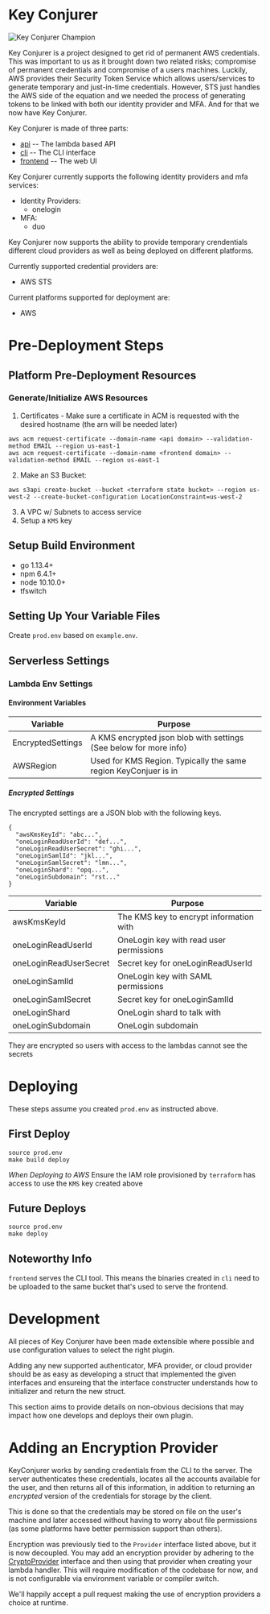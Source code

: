 # Key Conjurer

![Key Conjurer Champion](docs/champion.png)

Key Conjurer is a project designed to get rid of permanent AWS credentials. This was important to us as it brought down two related risks; compromise of permanent credentials and compromise of a users machines. Luckily, AWS provides their Security Token Service which allows users/services to generate temporary and just-in-time credentials. However, STS just handles the AWS side of the equation and we needed the process of generating tokens to be linked with both our identity provider and MFA. And for that we now have Key Conjurer.

Key Conjurer is made of three parts:

- [api](./api/README.md) -- The lambda based API
- [cli](./cli/README.md) -- The CLI interface
- [frontend](./frontend/README.md) -- The web UI

Key Conjurer currently supports the following identity providers and mfa services:

- Identity Providers:
  - onelogin
- MFA:
  - duo

Key Conjurer now supports the ability to provide temporary crendentials different cloud providers as well as being deployed on different platforms.

Currently supported credential providers are:

- AWS STS

Current platforms supported for deployment are:

- AWS

# Pre-Deployment Steps

## Platform Pre-Deployment Resources

### Generate/Initialize AWS Resources

1. Certificates - Make sure a certificate in ACM is requested with the desired hostname (the arn will be needed later)

```
aws acm request-certificate --domain-name <api domain> --validation-method EMAIL --region us-east-1
aws acm request-certificate --domain-name <frontend domain> --validation-method EMAIL --region us-east-1
```

2. Make an S3 Bucket:

```
aws s3api create-bucket --bucket <terraform state bucket> --region us-west-2 --create-bucket-configuration LocationConstraint=us-west-2
```

3. A VPC w/ Subnets to access service
4. Setup a `KMS` key

## Setup Build Environment

- go 1.13.4+
- npm 6.4.1+
- node 10.10.0+
- tfswitch

## Setting Up Your Variable Files

Create `prod.env` based on `example.env`.

## Serverless Settings

### Lambda Env Settings

#### Environment Variables

| Variable          | Purpose                                                           |
| ----------------- | ----------------------------------------------------------------- |
| EncryptedSettings | A KMS encrypted json blob with settings (See below for more info) |
| AWSRegion         | Used for KMS Region. Typically the same region KeyConjuer is in   |

##### Encrypted Settings

The encrypted settings are a JSON blob with the following keys.

```
{
  "awsKmsKeyId": "abc...",
  "oneLoginReadUserId": "def...",
  "oneLoginReadUserSecret": "ghi...",
  "oneLoginSamlId": "jkl...",
  "oneLoginSamlSecret": "lmn...",
  "oneLoginShard": "opq...",
  "oneLoginSubdomain": "rst..."
}
```

| Variable               | Purpose                                 |
| ---------------------- | --------------------------------------- |
| awsKmsKeyId            | The KMS key to encrypt information with |
| oneLoginReadUserId     | OneLogin key with read user permissions |
| oneLoginReadUserSecret | Secret key for oneLoginReadUserId       |
| oneLoginSamlId         | OneLogin key with SAML permissions      |
| oneLoginSamlSecret     | Secret key for oneLoginSamlId           |
| oneLoginShard          | OneLogin shard to talk with             |
| oneLoginSubdomain      | OneLogin subdomain                      |

They are encrypted so users with access to the lambdas cannot see the secrets

# Deploying

These steps assume you created `prod.env` as instructed above.

## First Deploy

```
source prod.env
make build deploy
```

_When Deploying to AWS_ Ensure the IAM role provisioned by `terraform` has access to use the `KMS` key created above

## Future Deploys

```
source prod.env
make deploy
```

## Noteworthy Info

`frontend` serves the CLI tool. This means the binaries created in `cli`
need to be uploaded to the same bucket that's used to serve the frontend.

# Development

All pieces of Key Conjurer have been made extensible where possible and use configuration values to select the right plugin.

Adding any new supported authenticator, MFA provider, or cloud provider should be as easy as developing a struct that implemented the given interfaces and ensureing that the interface constructer understands how to initializer and return the new struct.

This section aims to provide details on non-obvious decisions that may impact how one develops and deploys their own plugin.

# Adding an Encryption Provider

KeyConjurer works by sending credentials from the CLI to the server. The server authenticates these credentials, locates all the accounts available for the user, and then returns all of this information, in addition to returning an _encrypted_ version of the credentials for storage by the client.

This is done so that the credentials may be stored on file on the user's machine and later accessed without having to worry about file permissions (as some platforms have better permission support than others).

Encryption was previously tied to the `Provider` interface listed above, but it is now decoupled. You may add an encryption provider by adhering to the [CryptoProvider][cryptoprovider] interface and then using that provider when creating your lambda handler. This will require modification of the codebase for now, and is not configurable via environment variable or compiler switch.

We'll happily accept a pull request making the use of encryption providers a choice at runtime.

[cryptoprovider]: ./api/core/crypto.go
